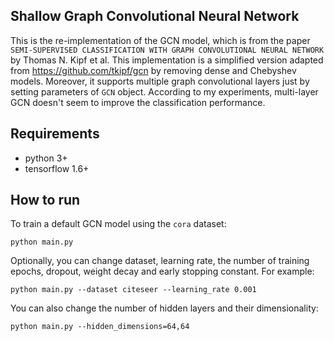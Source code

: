 ## Shallow Graph Convolutional Neural Network
This is the re-implementation of the GCN model, which is from the paper
`SEMI-SUPERVISED CLASSIFICATION WITH GRAPH CONVOLUTIONAL NEURAL NETWORK` by Thomas N. Kipf et al.
This implementation is a simplified version adapted from https://github.com/tkipf/gcn by removing dense and Chebyshev models.
Moreover, it supports multiple graph convolutional layers just by setting parameters of `GCN` object.
According to my experiments, multi-layer GCN doesn't seem to improve the classification performance.

## Requirements
- python 3+
- tensorflow 1.6+

## How to run
To train a default GCN model using the `cora` dataset: 

`python main.py`

Optionally, you can change dataset, learning rate, the number of training epochs, dropout, weight decay and early stopping constant. For example:

`python main.py --dataset citeseer --learning_rate 0.001`

You can also change the number of hidden layers and their dimensionality:

`python main.py --hidden_dimensions=64,64`
